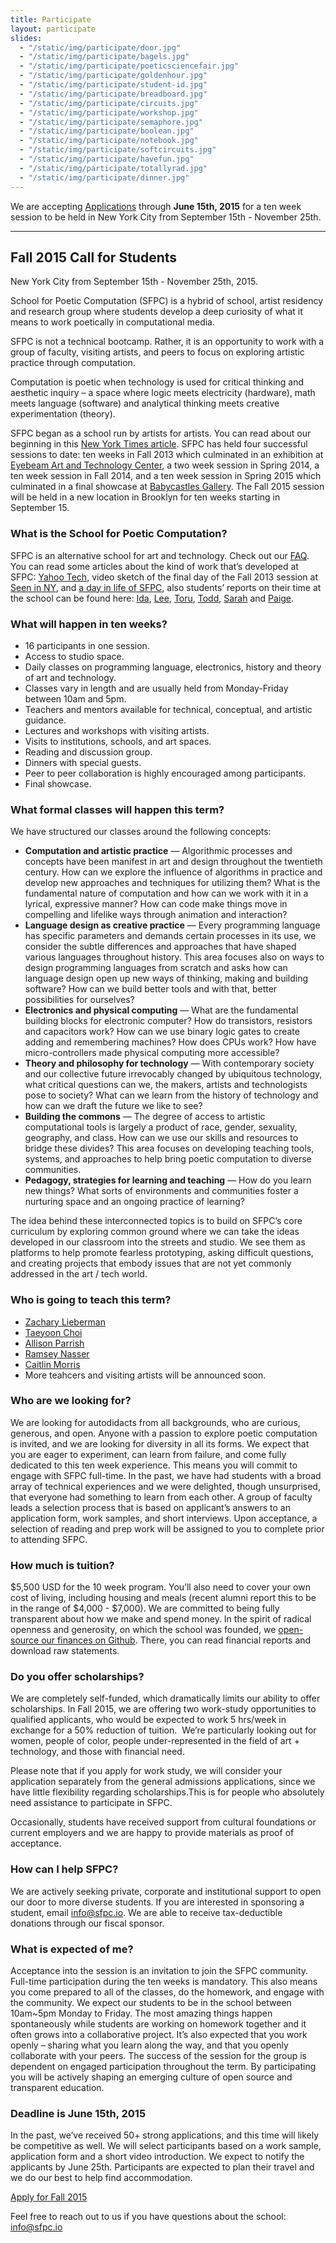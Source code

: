 ```yaml
---
title: Participate
layout: participate
slides:
  - "/static/img/participate/door.jpg"
  - "/static/img/participate/bagels.jpg"
  - "/static/img/participate/poeticsciencefair.jpg"
  - "/static/img/participate/goldenhour.jpg"
  - "/static/img/participate/student-id.jpg"
  - "/static/img/participate/breadboard.jpg"
  - "/static/img/participate/circuits.jpg"
  - "/static/img/participate/workshop.jpg"
  - "/static/img/participate/semaphore.jpg"
  - "/static/img/participate/boolean.jpg"
  - "/static/img/participate/notebook.jpg"
  - "/static/img/participate/softcircuits.jpg"
  - "/static/img/participate/havefun.jpg"
  - "/static/img/participate/totallyrad.jpg"
  - "/static/img/participate/dinner.jpg"
---
```



<div class="alert alert-success" role="alert">
We are accepting <a href="https://docs.google.com/forms/d/1jWCoZSoTKwJeMA8yA1m_guUBi1OpsX01EU7OLztDRyU/viewform">Applications</a> through <b>June 15th, 2015</b> for a ten week session to be held in New York City from September 15th - November 25th.
</div>

 
 

***

## Fall 2015 Call for Students

New York City from September 15th - November 25th, 2015. 

School for Poetic Computation (SFPC) is a hybrid of school, artist residency and research group where students develop a deep curiosity of what it means to work poetically in computational media. 

SFPC is not a technical bootcamp. Rather, it is an opportunity to work with a group of faculty, visiting artists, and peers to focus on exploring artistic practice through computation.

Computation is poetic when technology is used for critical thinking and aesthetic inquiry – a space where logic meets electricity (hardware), math meets language (software) and analytical thinking meets creative experimentation (theory).

SFPC began as a school run by artists for artists. You can read about our beginning in this [New York Times article](http://bits.blogs.nytimes.com/2013/08/12/code-to-joy-the-school-for-poetic-computation-opens/?_r=0). SFPC has held four successful sessions to date: ten weeks in Fall 2013 which culminated in an exhibition at [Eyebeam Art and Technology Center](http://eyebeam.org/), a two week session in Spring 2014, a ten week session in Fall 2014, and a ten week session in Spring 2015 which culminated in a final showcase at [Babycastles Gallery](http://babycastles.com/website/). The Fall 2015 session will be held in a new location in Brooklyn for ten weeks starting in September 15.

### What is the School for Poetic Computation?  

SFPC is an alternative school for art and technology. Check out our [FAQ](http://sfpc.io/faq/).
You can read some articles about the kind of work that’s developed at SFPC: [Yahoo Tech](https://www.yahoo.com/tech/what-does-poetic-computation-look-like-here-are-six-88665797019.html), video sketch of the final day of the Fall 2013 session at [Seen in NY](https://vialogues.com/vialogues/play/14021), and [a day in life of SFPC](http://www.creativeapplications.net/news/school-for-poetic-computation-sfpc-call-for-the-fall-2014-term/), also students’ reports on their time at the school can be found here: [Ida](http://uncommonplaces.com/2014/06/school-poetic-computation/), [Lee](http://www.thehacktory.org/the-school-for-poetic-computation/), [Toru](http://sfpctoruurakawa.tumblr.com/), [Todd](http://www.toddpoet.com/on-leaving-the-school-for-poetic-computation/), [Sarah](http://sarahgp.com/writings/sfpc/other-two-questions.html) and  [Paige](http://paigederaedt.github.io/blog/jekyll/update/2014/12/05/SFPCLearningReport.html).  

### What will happen in ten weeks?

- 16 participants in one session.
- Access to studio space.
- Daily classes on programming language, electronics, history and
    theory of art and technology.
- Classes vary in length and are usually held from Monday-Friday
    between 10am and 5pm.
- Teachers and mentors available for technical, conceptual, and
    artistic guidance.
- Lectures and workshops with visiting artists.
- Visits to institutions, schools, and art spaces.
- Reading and discussion group.
- Dinners with special guests.
- Peer to peer collaboration is highly encouraged among participants.
- Final showcase.  

### What formal classes will happen this term?

We have structured our classes around the following concepts:

- **Computation and artistic practice** — Algorithmic processes and concepts have been manifest in art and design throughout the twentieth century. How can we explore the influence of algorithms in practice and develop new approaches and techniques for utilizing them? What is the fundamental nature of computation and how can we work with it in a lyrical, expressive manner? How can code make things move in compelling and lifelike ways through animation and interaction?
- **Language design as creative practice** — Every programming language has specific parameters and demands certain processes in its use, we consider the subtle differences and approaches that have shaped various languages throughout history. This area focuses also on ways to design programming languages from scratch and asks how can language design open up new ways of thinking, making and building software? How can we build better tools and with that, better possibilities for ourselves?
- **Electronics and physical computing** — What are the fundamental building blocks for electronic computer? How do transistors, resistors and capacitors work? How can we use binary logic gates to create adding and remembering machines? How does CPUs work? How have micro-controllers made physical computing more accessible?
- **Theory and philosophy for technology** — With contemporary society and our collective future irrevocably changed by ubiquitous technology, what critical questions can we, the makers, artists and technologists pose to society? What can we learn from the history of technology and how can we draft the future we like to see?
- **Building the commons** — The degree of access to artistic computational tools is largely a product of race, gender, sexuality, geography, and class. How can we use our skills and resources to bridge these divides? This area focuses on developing teaching tools, systems, and approaches to help bring poetic computation to diverse communities.
- **Pedagogy, strategies for learning and teaching** — How do you learn new things? What sorts of environments and communities foster a nurturing space and an ongoing practice of learning? 
 
The idea behind these interconnected topics is to build on SFPC’s core curriculum by exploring common ground where we can take the ideas developed in our classroom into the streets and studio. We see them as platforms to help promote fearless prototyping, asking difficult questions, and creating projects that embody issues that are not yet commonly addressed in the art / tech world.

### Who is going to teach this term?
- [Zachary Lieberman](http://thesystemis.com/)  
- [Taeyoon Choi](http://taeyoonchoi.com) 
- [Allison Parrish](http://www.decontextualize.com/) 
- [Ramsey Nasser](http://nas.sr/) 
- [Caitlin Morris](http://www.caitlinmorris.net/) 
- More teahcers and visiting artists will be announced soon. 

### Who are we looking for?

We are looking for autodidacts from all backgrounds, who are curious, generous, and open. Anyone with a passion to explore poetic computation is invited, and we are looking for diversity in all its forms. We expect that you are eager to experiment, can learn from failure, and come fully dedicated to this ten week experience. This means you will commit to engage with SFPC full-time. In the past, we have had students with a broad array of technical experiences and we were delighted, though unsurprised, that everyone had something to learn from each other. A group of faculty leads a selection process that is based on applicant’s answers to an application form, work samples, and short interviews. Upon acceptance, a selection of reading and prep work will be assigned to you to complete prior to attending SFPC.


### How much is tuition?

$5,500 USD for the 10 week program. You’ll also need to cover your own cost of living, including housing and meals (recent alumni report this to be in the range of $4,000 - $7,000). We are committed to being fully transparent about how we make and spend money. In the spirit of radical openness and generosity, on which the school was founded, we [open-source our finances on Github](http://github.com/sfpc/finance-and-administration). There, you can read financial reports and download raw statements.

### Do you offer scholarships?

We are completely self-funded, which dramatically limits our ability to offer scholarships. In Fall 2015, we are offering two work-study opportunities to qualified applicants, who would be expected to work 5 hrs/week in exchange for a 50% reduction of tuition.  We’re particularly looking out for women, people of color, people under-represented in the field of art + technology, and those with financial need. 

Please note that if you apply for work study, we will consider your application separately from the general admissions applications, since we have little flexibility regarding scholarships.This is for people who absolutely need assistance to participate in SFPC.

Occasionally, students have received support from cultural foundations or current employers and we are happy to provide materials as proof of acceptance.

### How can I help SFPC?

We are actively seeking private, corporate and institutional support to open our door to more diverse students. If you are interested in sponsoring a student, email <info@sfpc.io>. We are able to receive tax-deductible donations through our fiscal sponsor.

### What is expected of me?

Acceptance into the session is an invitation to join the SFPC community. Full-time participation during the ten weeks is mandatory. This also means you come prepared to all of the classes, do the homework, and engage with the community. We expect our students to be in the school between 10am~5pm Monday to Friday. The most amazing things happen spontaneously while students are working on homework together and it often grows into a collaborative project. It’s also expected that you work openly – sharing what you learn along the way, and that you openly collaborate with your peers. The success of the session for the group is dependent on engaged participation throughout the term. By participating you will be actively shaping an emerging culture of open source and transparent education. 

### Deadline is June 15th, 2015  

In the past, we’ve received 50+ strong applications, and this time will likely be competitive as well. We will select participants based on a work sample, application form and a short video introduction. We expect to notify the applicants by June 25th. Participants are expected to plan their travel and we do our best to help find accommodation.

<a href="https://docs.google.com/forms/d/1jWCoZSoTKwJeMA8yA1m_guUBi1OpsX01EU7OLztDRyU/viewform" class="btn btn-primary btn-lg">Apply for Fall 2015</a>

Feel free to reach out to us if you have questions about the school: [info@sfpc.io](mailto:info@sfpc.io)
